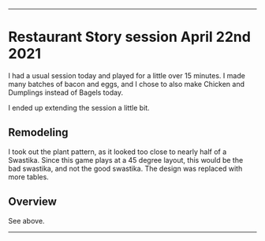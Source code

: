 
***

# Restaurant Story session April 22nd 2021

I had a usual session today and played for a little over 15 minutes. I made many batches of bacon and eggs, and I chose to also make Chicken and Dumplings instead of Bagels today.

I ended up extending the session a little bit.

## Remodeling

I took out the plant pattern, as it looked too close to nearly half of a Swastika. Since this game plays at a 45 degree layout, this would be the bad swastika, and not the good swastika. The design was replaced with more tables.

## Overview

See above.

***
